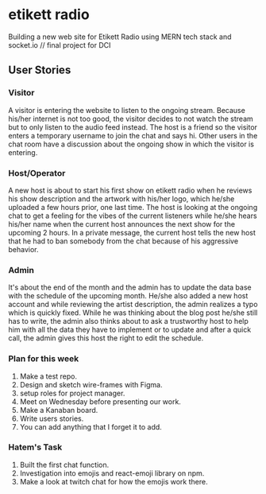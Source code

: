 # etikett radio

Building a new web site for Etikett Radio using MERN tech stack and socket.io // final project for DCI

## User Stories

### Visitor

A visitor is entering the website to listen to the ongoing stream. Because his/her internet is not too good, the visitor decides to not watch the stream but to only listen to the audio feed instead. The host is a friend so the visitor enters a temporary username to join the chat and says hi. Other users in the chat room have a discussion about the ongoing show in which the visitor is entering.

### Host/Operator

A new host is about to start his first show on etikett radio when he reviews his show description and the artwork with his/her logo, which he/she uploaded a few hours prior, one last time. The host is looking at the ongoing chat to get a feeling for the vibes of the current listeners while he/she hears his/her name when the current host announces the next show for the upcoming 2 hours. In a private message, the current host tells the new host that he had to ban somebody from the chat because of his aggressive behavior.

### Admin

It's about the end of the month and the admin has to update the data base with the schedule of the upcoming month. He/she also added a new host account and while reviewing the artist description, the admin realizes a typo which is quickly fixed. While he was thinking about the blog post he/she still has to write, the admin also thinks about to ask a trustworthy host to help him with all the data they have to implement or to update and after a quick call, the admin gives this host the right to edit the schedule.

### Plan for this week

1. Make a test repo.
2. Design and sketch wire-frames with Figma.
3. setup roles for project manager.
4. Meet on Wednesday before presenting our work.
5. Make a Kanaban board.
6. Write users stories.
7. You can add anything that I forget it to add.

### Hatem's Task

1. Built the first chat function.
2. Investigation into emojis and react-emoji library on npm.
3. Make a look at twitch chat for how the emojis work there.
